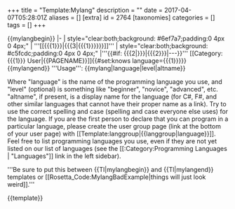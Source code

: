 +++
title = "Template:Mylang"
description = ""
date = 2017-04-07T05:28:01Z
aliases = []
[extra]
id = 2764
[taxonomies]
categories = []
tags = []
+++

<noinclude>{{mylangbegin}}<!-- for demonstration purposes -->
</noinclude>|-
| style="clear:both;background: #6ef7a7;padding:0 4px 0 4px;" | '''[[{{{1}}}|{{{3|{{{1}}}}}}]]'''
| style="clear:both;background: #c5fcdc;padding:0 4px 0 4px;" |'''{{#if: {{{2|}}}|{{{2}}}|---}}'''
[[Category:{{{1}}} User|{{PAGENAME}}]]{{#set:knows language={{{1}}}}}<noinclude>
{{mylangend}}
'''Usage''':
<nowiki>{{mylang|language|level|altname}}</nowiki>

Where "language" is the name of the programming language you use, and "level" (optional) is something like "beginner", "novice", "advanced", etc. "altname", if present, is a display name for the language (for C#, F#, and other similar languages that cannot have their proper name as a link). Try to use the correct spelling and case (spelling and case everyone else uses) for the language. If you are the first person to declare that you can program in a particular language, please create the user group page (link at the bottom of your user page) with [[Template:langgroup|<nowiki>{{langgroup|language}}</nowiki>]].
Feel free to list programming languages you use, even if they are not yet listed on our list of languages (see the [[:Category:Programming Languages | "Languages"]] link in the left sidebar).

'''Be sure to put this between {{Tl|mylangbegin}} and {{Tl|mylangend}} templates or [[Rosetta_Code:MylangBadExample|things will just look weird]].'''

{{template}}</noinclude>

